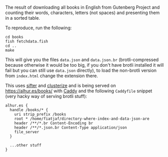 The result of downloading all books in English from Gutenberg Project and counting their words, characters, letters (not spaces) and presenting them in a sorted table.

To reproduce, run the following:

```
cd books
fish fetchdata.fish
cd ..
make
```

This will give you the files `data.json` and `data.json.br` (brotli-compressed because otherwise it would be too big, if you don't have brotli installed it will fail but you can still use `data.json` directly), to load the non-brotli version from `index.html` change the extension there.

This uses [sifter](https://www.npmjs.com/package/sifter) and [clusterize](https://clusterize.js.org/) and is being served on https://alhur.es/books/ with [Caddy](https://caddyserver.com/) and the following `Caddyfile` snippet (very hacky way of serving brotli stuff):

```
alhur.es {
  handle /books/* {
    uri strip_prefix /books
    root * /home/fiatjaf/directory-where-index-and-data-json-are
    header /**/*.br Content-Encoding br
    header /**/*.json.br Content-Type application/json
    file_server
  }

  ...other stuff
}
```
